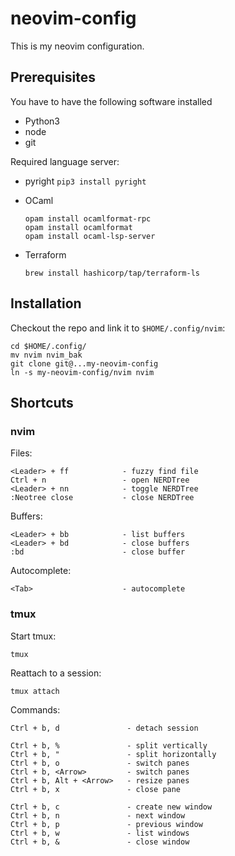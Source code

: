 # neovim-config

This is my neovim configuration.

## Prerequisites

You have to have the following software installed

* Python3
* node
* git

Required language server:

* pyright
    `pip3 install pyright`

* OCaml
    ```
    opam install ocamlformat-rpc
    opam install ocamlformat
    opam install ocaml-lsp-server
    ```
* Terraform
    ```
    brew install hashicorp/tap/terraform-ls
    ```

## Installation

Checkout the repo and link it to `$HOME/.config/nvim`:

    cd $HOME/.config/
    mv nvim nvim_bak
    git clone git@...my-neovim-config
    ln -s my-neovim-config/nvim nvim


## Shortcuts

### nvim

Files:
```
<Leader> + ff            - fuzzy find file
Ctrl + n                 - open NERDTree
<Leader> + nn            - toggle NERDTree
:Neotree close           - close NERDTree
```

Buffers:
```
<Leader> + bb            - list buffers
<Leader> + bd            - close buffers
:bd                      - close buffer
```

Autocomplete:
```
<Tab>                    - autocomplete
```

### tmux

Start tmux:

    tmux

Reattach to a session:

    tmux attach

Commands:
```
Ctrl + b, d               - detach session

Ctrl + b, %               - split vertically
Ctrl + b, "               - split horizontally
Ctrl + b, o               - switch panes
Ctrl + b, <Arrow>         - switch panes
Ctrl + b, Alt + <Arrow>   - resize panes
Ctrl + b, x               - close pane

Ctrl + b, c               - create new window
Ctrl + b, n               - next window
Ctrl + b, p               - previous window
Ctrl + b, w               - list windows
Ctrl + b, &               - close window
```
